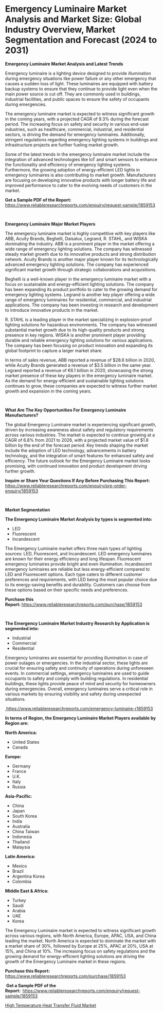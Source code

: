 <p><h1>Emergency Luminaire Market Analysis and Market Size: Global Industry Overview, Market Segmentation and Forecast (2024 to 2031)</h1></p><p><strong>Emergency Luminaire Market Analysis and Latest Trends</strong></p>
<p><p>Emergency luminaire is a lighting device designed to provide illumination during emergency situations like power failure or any other emergency that causes a sudden loss of light. These luminaires are equipped with battery backup systems to ensure that they continue to provide light even when the main power source is cut off. They are commonly used in buildings, industrial facilities, and public spaces to ensure the safety of occupants during emergencies.</p><p>The emergency luminaire market is expected to witness significant growth in the coming years, with a projected CAGR of 9.3% during the forecast period. The increasing focus on safety and security in various end-user industries, such as healthcare, commercial, industrial, and residential sectors, is driving the demand for emergency luminaires. Additionally, stringent regulations regarding emergency lighting systems in buildings and infrastructure projects are further fueling market growth.</p><p>Some of the latest trends in the emergency luminaire market include the integration of advanced technologies like IoT and smart sensors to enhance the functionality and efficiency of emergency lighting systems. Furthermore, the growing adoption of energy-efficient LED lights in emergency luminaires is also contributing to market growth. Manufacturers are focusing on developing innovative products with longer battery life and improved performance to cater to the evolving needs of customers in the market.</p></p>
<p><strong>Get a Sample PDF of the Report:&nbsp;</strong> <a href="https://www.reliableresearchreports.com/enquiry/request-sample/1859153">https://www.reliableresearchreports.com/enquiry/request-sample/1859153</a></p>
<p>&nbsp;</p>
<p><strong>Emergency Luminaire Major Market Players</strong></p>
<p><p>The emergency luminaire market is highly competitive with key players like ABB, Acuity Brands, Beghelli, Daisalux, Legrand, R. STAHL, and WISKA dominating the industry. ABB is a prominent player in the market offering a wide range of emergency lighting solutions. The company has witnessed steady market growth due to its innovative products and strong distribution network. Acuity Brands is another major player known for its technologically advanced emergency lighting solutions. The company has experienced significant market growth through strategic collaborations and acquisitions.</p><p>Beghelli is a well-known player in the emergency luminaire market with a focus on sustainable and energy-efficient lighting solutions. The company has been expanding its product portfolio to cater to the growing demand for emergency lighting systems. Legrand is another key player offering a wide range of emergency luminaires for residential, commercial, and industrial applications. The company has been investing in research and development to introduce innovative products in the market.</p><p>R. STAHL is a leading player in the market specializing in explosion-proof lighting solutions for hazardous environments. The company has witnessed substantial market growth due to its high-quality products and strong presence in key regions. WISKA is another prominent player providing durable and reliable emergency lighting solutions for various applications. The company has been focusing on product innovation and expanding its global footprint to capture a larger market share.</p><p>In terms of sales revenue, ABB reported a revenue of $28.6 billion in 2020, while Acuity Brands generated a revenue of $3.5 billion in the same year. Legrand reported a revenue of €6.1 billion in 2020, showcasing the strong market presence of these key players in the emergency luminaire market. As the demand for energy-efficient and sustainable lighting solutions continues to grow, these companies are expected to witness further market growth and expansion in the coming years.</p></p>
<p>&nbsp;</p>
<p><strong>What Are The Key Opportunities For Emergency Luminaire Manufacturers?</strong></p>
<p><p>The global Emergency Luminaire market is experiencing significant growth, driven by increasing awareness about safety and regulatory requirements across various industries. The market is expected to continue growing at a CAGR of 6.8% from 2021 to 2026, with a projected market value of $1.8 billion by the end of the forecast period. Key trends shaping the market include the adoption of LED technology, advancements in battery technology, and the integration of smart features for enhanced safety and efficiency. The future outlook for the Emergency Luminaire market looks promising, with continued innovation and product development driving further growth.</p></p>
<p><strong>Inquire or Share Your Questions If Any Before Purchasing This Report:</strong> <a href="https://www.reliableresearchreports.com/enquiry/pre-order-enquiry/1859153">https://www.reliableresearchreports.com/enquiry/pre-order-enquiry/1859153</a></p>
<p>&nbsp;</p>
<p><strong>Market Segmentation</strong></p>
<p><strong>The Emergency Luminaire Market Analysis by types is segmented into:</strong></p>
<p><ul><li>LED</li><li>Fluorescent</li><li>Incandescent</li></ul></p>
<p><p>The Emergency Luminaire market offers three main types of lighting sources: LED, Fluorescent, and Incandescent. LED emergency luminaires are known for their energy efficiency and long lifespan. Fluorescent emergency luminaires provide bright and even illumination. Incandescent emergency luminaires are reliable but less energy-efficient compared to LED and Fluorescent options. Each type caters to different customer preferences and requirements, with LED being the most popular choice due to its energy-saving benefits and durability. Customers can choose from these options based on their specific needs and preferences.</p></p>
<p><strong>Purchase this Report:&nbsp;</strong><a href="https://www.reliableresearchreports.com/purchase/1859153">https://www.reliableresearchreports.com/purchase/1859153</a></p>
<p>&nbsp;</p>
<p><strong>The Emergency Luminaire Market Industry Research by Application is segmented into:</strong></p>
<p><ul><li>Industrial</li><li>Commercial</li><li>Residential</li></ul></p>
<p><p>Emergency luminaires are essential for providing illumination in case of power outages or emergencies. In the industrial sector, these lights are crucial for ensuring safety and continuity of operations during unforeseen events. In commercial settings, emergency luminaires are used to guide occupants to safety and comply with building regulations. In residential buildings, these lights provide peace of mind and security for homeowners during emergencies. Overall, emergency luminaires serve a critical role in various markets by ensuring visibility and safety during unexpected situations.</p></p>
<p><a href="https://www.reliableresearchreports.com/emergency-luminaire-r1859153">&nbsp;https://www.reliableresearchreports.com/emergency-luminaire-r1859153</a></p>
<p><strong>In terms of Region, the Emergency Luminaire Market Players available by Region are:</strong></p>
<p>
    <p> <strong> North America: </strong>
        <ul>
            <li>United States</li>
            <li>Canada</li>
        </ul>
        </p> 
    <p> <strong> Europe: </strong>
        <ul>
            <li>Germany</li>
            <li>France</li>
            <li>U.K.</li>
            <li>Italy</li>
            <li>Russia</li>
        </ul>
        </p> 
    <p> <strong> Asia-Pacific: </strong>
        <ul>
            <li>China</li>
            <li>Japan</li>
            <li>South Korea</li>
            <li>India</li>
            <li>Australia</li>
            <li>China Taiwan</li>
            <li>Indonesia</li>
            <li>Thailand</li>
            <li>Malaysia</li>
        </ul>
        </p> 
    <p> <strong> Latin America: </strong>
        <ul>
            <li>Mexico</li>
            <li>Brazil</li>
            <li>Argentina Korea</li>
            <li>Colombia</li>
        </ul>
        </p> 
    <p> <strong> Middle East & Africa: </strong>
        <ul>
            <li>Turkey</li>
            <li>Saudi</li>
            <li>Arabia</li>
            <li>UAE</li>
            <li>Korea</li>
        </ul>
    </p>
    </p>
<p><p>The Emergency Luminaire market is expected to witness significant growth across various regions, with North America, Europe, APAC, USA, and China leading the market. North America is expected to dominate the market with a market share of 30%, followed by Europe at 25%, APAC at 20%, USA at 15%, and China at 10%. The increasing focus on safety regulations and the growing demand for energy-efficient lighting solutions are driving the growth of the Emergency Luminaire market in these regions.</p></p>
<p><strong>Purchase this Report: </strong><a href="https://www.reliableresearchreports.com/purchase/1859153">https://www.reliableresearchreports.com/purchase/1859153</a></p>
<p>&nbsp;<strong>Get a Sample PDF of the Report:&nbsp;&nbsp;</strong><a href="https://www.reliableresearchreports.com/enquiry/request-sample/1859153">https://www.reliableresearchreports.com/enquiry/request-sample/1859153</a></p>
<p><strong></strong></p>
<p><p><a href="https://full-wildebeest-80b.notion.site/High-Temperature-Heat-Transfer-Fluid-Market-Analysis-and-Market-Size-Global-Industry-Overview-Mark-4ed83b68c6d745469d2758988f3567ea">High Temperature Heat Transfer Fluid Market</a></p></p>